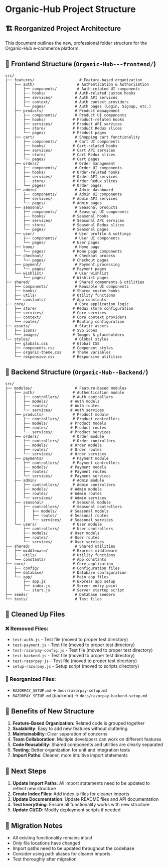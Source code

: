 # Organic-Hub Project Structure

## 🏗️ Reorganized Project Architecture

This document outlines the new, professional folder structure for the Organic-Hub e-commerce platform.

## 📁 Frontend Structure (`Organic-Hub---frontend/`)

```
src/
├── features/                    # Feature-based organization
│   ├── auth/                   # Authentication & Authorization
│   │   ├── components/         # Auth-related UI components
│   │   ├── hooks/             # Auth-related custom hooks
│   │   ├── services/          # Auth API services
│   │   ├── context/           # Auth context providers
│   │   └── pages/             # Auth pages (Login, Signup, etc.)
│   ├── products/              # Product management
│   │   ├── components/        # Product UI components
│   │   ├── hooks/            # Product-related hooks
│   │   ├── services/         # Product API services
│   │   ├── store/            # Product Redux slices
│   │   └── pages/            # Product pages
│   ├── cart/                  # Shopping cart functionality
│   │   ├── components/        # Cart UI components
│   │   ├── hooks/            # Cart-related hooks
│   │   ├── services/         # Cart API services
│   │   ├── store/            # Cart Redux slices
│   │   └── pages/            # Cart pages
│   ├── orders/                # Order management
│   │   ├── components/        # Order UI components
│   │   ├── hooks/            # Order-related hooks
│   │   ├── services/         # Order API services
│   │   ├── store/            # Order Redux slices
│   │   └── pages/            # Order pages
│   ├── admin/                 # Admin dashboard
│   │   ├── components/        # Admin UI components
│   │   ├── services/         # Admin API services
│   │   └── pages/            # Admin pages
│   ├── seasonal/              # Seasonal products
│   │   ├── components/        # Seasonal UI components
│   │   ├── hooks/            # Seasonal hooks
│   │   ├── services/         # Seasonal API services
│   │   ├── store/            # Seasonal Redux slices
│   │   └── pages/            # Seasonal pages
│   ├── user/                  # User profile & settings
│   │   ├── components/        # User UI components
│   │   └── pages/            # User pages
│   ├── home/                  # Home page
│   │   └── pages/            # Home page components
│   ├── checkout/              # Checkout process
│   │   └── pages/            # Checkout pages
│   ├── payment/               # Payment processing
│   │   └── pages/            # Payment pages
│   └── wishlist/              # User wishlist
│       └── pages/            # Wishlist pages
├── shared/                    # Shared components & utilities
│   ├── components/            # Reusable UI components
│   ├── hooks/                # Shared custom hooks
│   ├── utils/                # Utility functions
│   └── constants/            # App constants
├── core/                      # Core application logic
│   ├── store/                # Redux store configuration
│   ├── services/             # Core services
│   ├── context/              # Core context providers
│   └── routes/               # Routing configuration
├── assets/                    # Static assets
│   ├── icons/                # SVG icons
│   └── images/               # Images & placeholders
└── styles/                    # Global styles
    ├── globals.css           # Global CSS
    ├── components.css        # Component styles
    ├── organic-theme.css     # Theme variables
    └── responsive.css        # Responsive utilities
```

## 📁 Backend Structure (`Organic-Hub--Backend/`)

```
src/
├── modules/                   # Feature-based modules
│   ├── auth/                 # Authentication module
│   │   ├── controllers/      # Auth controllers
│   │   ├── models/          # Auth models
│   │   ├── routes/          # Auth routes
│   │   └── services/        # Auth services
│   ├── products/             # Product module
│   │   ├── controllers/      # Product controllers
│   │   ├── models/          # Product models
│   │   ├── routes/          # Product routes
│   │   └── services/        # Product services
│   ├── orders/               # Order module
│   │   ├── controllers/      # Order controllers
│   │   ├── models/          # Order models
│   │   ├── routes/          # Order routes
│   │   └── services/        # Order services
│   ├── payments/             # Payment module
│   │   ├── controllers/      # Payment controllers
│   │   ├── models/          # Payment models
│   │   ├── routes/          # Payment routes
│   │   └── services/        # Payment services
│   ├── admin/                # Admin module
│   │   ├── controllers/      # Admin controllers
│   │   ├── models/          # Admin models
│   │   ├── routes/          # Admin routes
│   │   └── services/        # Admin services
│   ├── seasonal/             # Seasonal module
│   │   ├── controllers/      # Seasonal controllers
│   │   │   ├── models/      # Seasonal models
│   │   │   ├── routes/      # Seasonal routes
│   │   │   └── services/    # Seasonal services
│   └── users/                # User module
│       ├── controllers/      # User controllers
│       ├── models/          # User models
│       ├── routes/          # User routes
│       └── services/        # User services
├── shared/                    # Shared utilities
│   ├── middleware/           # Express middleware
│   ├── utils/                # Utility functions
│   └── constants/            # App constants
├── core/                     # Core application
│   ├── config/               # Configuration files
│   ├── database/             # Database configuration
│   └── app/                  # Main app files
│       ├── app.js            # Express app setup
│       ├── index.js          # Server entry point
│       └── start.js          # Server startup script
├── seeds/                     # Database seeders
└── tests/                     # Test files
```

## 🧹 Cleaned Up Files

### ❌ Removed Files:
- `test-auth.js` - Test file (moved to proper test directory)
- `test-payment.js` - Test file (moved to proper test directory)
- `test-razorpay-config.js` - Test file (moved to proper test directory)
- `test-backend.js` - Test file (moved to proper test directory)
- `test-razorpay.js` - Test file (moved to proper test directory)
- `setup-razorpay.js` - Setup script (moved to scripts directory)

### 📁 Reorganized Files:
- `RAZORPAY_SETUP.md` → `docs/razorpay-setup.md`
- `RAZORPAY_SETUP.md` (backend) → `docs/razorpay-backend-setup.md`

## 🚀 Benefits of New Structure

1. **Feature-Based Organization**: Related code is grouped together
2. **Scalability**: Easy to add new features without cluttering
3. **Maintainability**: Clear separation of concerns
4. **Team Collaboration**: Multiple developers can work on different features
5. **Code Reusability**: Shared components and utilities are clearly separated
6. **Testing**: Better organization for unit and integration tests
7. **Import Paths**: Cleaner, more intuitive import statements

## 📝 Next Steps

1. **Update Import Paths**: All import statements need to be updated to reflect new structure
2. **Create Index Files**: Add index.js files for cleaner imports
3. **Update Documentation**: Update README files and API documentation
4. **Test Everything**: Ensure all functionality works with new structure
5. **Update CI/CD**: Modify deployment scripts if needed

## 🔧 Migration Notes

- All existing functionality remains intact
- Only file locations have changed
- Import paths need to be updated throughout the codebase
- Consider using path aliases for cleaner imports
- Test thoroughly after migration
